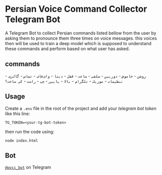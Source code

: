 # Persian Voice Command Collector Telegram Bot

A Telegram Bot to collect Persian commands listed bellow from the user by asking them to pronounce them three times on voice messages. this voices then will be used to train a deep model which is supposed to understand these commands and perform based on what user has asked.

## commands

`روشن` - 
`خاموش` - 
`دوربین` - 
`سلفی` - 
`ساعت` - 
`قفل` - 
`دیتا` - 
`وای‌فای` - 
`تماس` - 
`گالری` - 
`تنظیمات` - 
`موزیک` - 
`تلگرام` - 
`بالا` - 
`پایین` - 
`چپ` - 
`راست` - 
`کی ساخت؟`

## Usage

Create a `.env` file in the root of the project and add your *telegram bot token* like this line:

```shell
TG_TOKEN=<your-tg-bot-token>
```

then run the code using:

```shell
node index.html
```

## Bot

[`@pvcc_bot`](https://telegram.me/pvcc_bot) on Telegram
